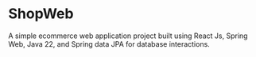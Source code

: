 # ShopWeb
A simple ecommerce web application project  built using React Js, Spring Web, Java 22, and Spring data JPA for database interactions.
